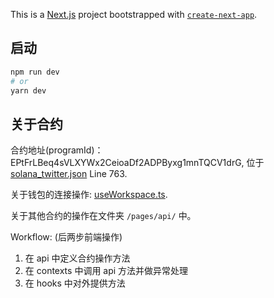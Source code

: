 This is a [Next.js](https://nextjs.org/) project bootstrapped with [`create-next-app`](https://github.com/vercel/next.js/tree/canary/packages/create-next-app).

## 启动

```bash
npm run dev
# or
yarn dev
```

## 关于合约

合约地址(programId)：EPtFrLBeq4sVLXYWx2CeioaDf2ADPByxg1mnTQCV1drG, 位于 [solana_twitter.json](./src/idl/solana_twitter.json) Line 763.

关于钱包的连接操作: [useWorkspace.ts](./src/hooks/useWorkspace.ts).

关于其他合约的操作在文件夹 `/pages/api/` 中。

Workflow: (后两步前端操作)

1. 在 api 中定义合约操作方法
2. 在 contexts 中调用 api 方法并做异常处理
3. 在 hooks 中对外提供方法
